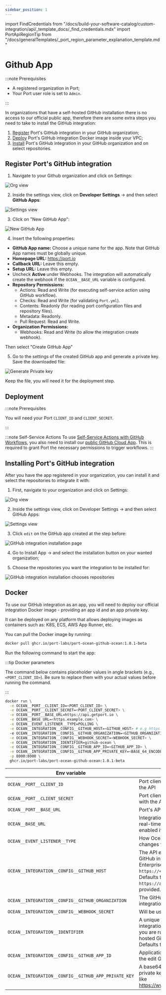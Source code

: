 ```yaml
---
sidebar_position: 1
---
```


import FindCredentials from "/docs/build-your-software-catalog/custom-integration/api/\_template_docs/\_find_credentials.mdx"
import PortApiRegionTip from "/docs/generalTemplates/\_port_region_parameter_explanation_template.md"

# Github App

:::note Prerequisites

- A registered organization in Port;
- Your Port user role is set to `Admin`.

:::

In organizations that have a self-hosted GitHub installation there is no access to our official public app, therefore there are some extra steps you need to take to install the GitHub integration:

1. [Register](#register-ports-github-integration) Port's GitHub integration in your GitHub organization;
2. [Deploy](#deployment) Port's GitHub integration Docker image inside your VPC;
3. [Install](#installing-ports-github-integration) Port's GitHub integration in your GitHub organization and on select repositories.

## Register Port's GitHub integration

1. Navigate to your Github organization and click on Settings:

![Org view](../../../../../../static/img/integrations/github-ocean/SelfHostedOrganizaionView.png)

2. Inside the settings view, click on **Developer Settings** -> and then select **GitHub Apps**:

![Settings view](../../../../../../static/img/integrations/github-ocean/SelfHostedOrganizationSettings.png)

3. Click on "New GitHub App":

![New GitHub App](../../../../../../static/img/integrations/github-ocean/SelfHostedNewGitHubApp.png)

4. Insert the following properties:

- **GitHub App name:** Choose a unique name for the app. Note that GitHub App names must be globally unique.
- **Homepage URL:** https://port.io
- **Callback URL:** Leave this empty.
- **Setup URL:** Leave this empty.
- Uncheck **Active** under Webhooks. The integration will automatically create the webhook if the `OCEAN__BASE_URL` variable is configured.
- **Repository Permissions:**
  - Actions: Read and Write (for executing self-service action using GitHub workflow).
  - Checks: Read and Write (for validating `Port.yml`).
  - Contents: Readonly (for reading port configuration files and repository files).
  - Metadata: Readonly.
  - Pull Request: Read and Write.
- **Organization Permissions:**
  - Webhooks: Read and Write (to allow the integration create webhook).

Then select "Create GitHub App"

5. Go to the settings of the created GitHub app and generate a private key. Save the downloaded file:

![Generate Private key](../../../../../../static/img/integrations/github-app/SelfHosetdGeneratePrivayKey.png)

Keep the file, you will need it for the deployment step.

## Deployment

:::note Prerequisites

You will need your Port `CLIENT_ID` and `CLIENT_SECRET`.

<FindCredentials/>

:::

:::note Self-Service Actions
To use [Self-Service Actions with GitHub Workflows](https://docs.port.io/actions-and-automations/setup-backend/github-workflow/), you also need to install our [public GitHub Cloud App](../../github#setup). This is required to grant Port the necessary permissions to trigger workflows.
:::


## Installing Port's GitHub integration

After you have the app registered in your organization, you can install it and select the repositories to integrate it with:

1. First, navigate to your organization and click on Settings:

![Org view](../../../../../../static/img/integrations/github-ocean/SelfHostedOrganizaionView.png)

2. Inside the settings view, click on Developer Settings -> and then select GitHub Apps:

![Settings view](../../../../../../static/img/integrations/github-ocean/SelfHostedOrganizationSettings.png)

3. Click `edit` on the GitHub app created at the step before:

![GitHub integration installation page](../../../../../../static/img/integrations/github-ocean/SelfHostedEditGitHubApp.png)

4. Go to Install App -> and select the installation button on your wanted organization;

5. Choose the repositories you want the integration to be installed for:

![GitHub integration installation chooses repositories](../../../../../../static/img/integrations/github-ocean/SelfHostedInstallationRepoSelection.png)

## Docker

To use our GitHub integration as an app, you will need to deploy our official integration Docker image - providing an app id and an app private key.

It can be deployed on any platform that allows deploying images as containers such as: K8S, ECS, AWS App Runner, etc.

You can pull the Docker image by running:

```bash showLineNumbers
docker pull ghcr.io/port-labs/port-ocean-github-ocean:1.0.1-beta
```

Run the following command to start the app:

:::tip Docker parameters

The command below contains placeholder values in angle brackets (e.g., `<PORT_CLIENT_ID>`). Be sure to replace them with your actual values before running the command.

:::

```bash showLineNumbers
docker run \
  -e OCEAN__PORT__CLIENT_ID=<PORT_CLIENT_ID> \
  -e OCEAN__PORT__CLIENT_SECRET=<PORT_CLIENT_SECRET> \
  -e OCEAN__PORT__BASE_URL=https://api.getport.io \
  -e OCEAN__BASE_URL=<https.example.com> \
  -e OCEAN__EVENT_LISTENER__TYPE=POLLING \
  -e OCEAN__INTEGRATION__CONFIG__GITHUB_HOST=<GITHUB_HOST> # e.g https://api.github.com \
  -e OCEAN__INTEGRATION__CONFIG__GITHUB_ORGANIZATION=<GITHUB_ORGANIZATION> \
  -e OCEAN__INTEGRATION__CONFIG__WEBHOOK_SECRET=<WEBHOOK_SECRET> \
  -e OCEAN__INTEGRATION__IDENTIFIER=github-ocean \
  -e OCEAN__INTEGRATION__CONFIG__GITHUB_APP_ID=<GITHUB_APP_ID> \
  -e OCEAN__INTEGRATION__CONFIG__GITHUB_APP_PRIVATE_KEY=<BASE_64_ENCODED_PRIVATEKEY> \
  -p 8000:8000 \
  ghcr.io/port-labs/port-ocean-github-ocean:1.0.1-beta
```

| Env variable                                         | Description                                                                                    |
| ---------------------------------------------------- | ---------------------------------------------------------------------------------------------- |
| `OCEAN__PORT__CLIENT_ID`                             | Port client id for interacting with the API                                                    |
| `OCEAN__PORT__CLIENT_SECRET`                         | Port client secret for interacting with the API                                                |
| `OCEAN__PORT__BASE_URL`                              | Port's API Base URL                                                                            |
| `OCEAN__BASE_URL`                                    | Integration instance base url, real-time live events will be enabled if this is configured.                                        |
| `OCEAN__EVENT_LISTENER__TYPE`                        | How Ocean will retrieve config changes from Port.                                              |
| `OCEAN__INTEGRATION__CONFIG__GITHUB_HOST`         | The API endpoint for your GitHub instance. For GitHub Enterprise, this will be `https://<org_name.ghe.com>`. Defaults to `https://api.github.com` if not provided. |
| `OCEAN__INTEGRATION__CONFIG__GITHUB_ORGANIZATION`    | The GitHub organization the integration was installed in.                                      |
| `OCEAN__INTEGRATION__CONFIG__WEBHOOK_SECRET`         | Will be used to create webhook                                                                 |
| `OCEAN__INTEGRATION__IDENTIFIER`                     | A unique identifier for the integration instance. Useful if you are running multiple self-hosted GitHub integrations. Defaults to `github-ocean`. |
| `OCEAN__INTEGRATION__CONFIG__GITHUB_APP_ID`          | Application ID. You can find it in the edit GitHub app page.                                   |
| `OCEAN__INTEGRATION__CONFIG__GITHUB_APP_PRIVATE_KEY` | A base64 encoded Github app private key. You can use a tool like https://www.base64encode.org/ |


<PortApiRegionTip/>
